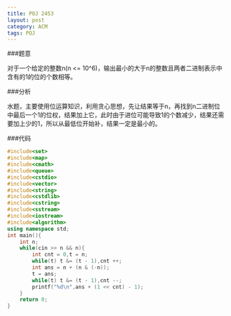 ```yaml
---
title: POJ 2453
layout: post
category: ACM
tags: POJ
---
```



###题意

对于一个给定的整数n(n <= 10^6)，输出最小的大于n的整数且两者二进制表示中含有的1的位的个数相等。


###分析

水题，主要使用位运算知识，利用贪心思想，先让结果等于n，再找到n二进制位中最后一个1的位权，结果加上它，此时由于进位可能导致1的个数减少，结果还需要加上少的1，所以从最低位开始补，结果一定是最小的。


###代码

```cpp
#include<set>
#include<map>
#include<cmath>
#include<queue>
#include<cstdio>
#include<vector>
#include<string>
#include<cstdlib>
#include<cstring>
#include<sstream>
#include<iostream>
#include<algorithm>
using namespace std;
int main(){
    int n;
    while(cin >> n && n){
        int cnt = 0,t = n;
        while(t) t &= (t - 1),cnt ++;
        int ans = n + (n & (-n));
        t = ans;
        while(t) t &= (t - 1),cnt --;
        printf("%d\n",ans + (1 << cnt) - 1);
    }
    return 0;
}
```

